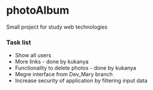 # photoAlbum

Small project for study web technologies  

### Task list
* Show all users
* More links - done by kukanya
* Functionality to delete photos - done by kukanya
* Megre interface from Dev_Mary branch
* Increase security of application by filtering input data
